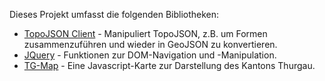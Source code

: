 Dieses Projekt umfasst die folgenden Bibliotheken:
- [TopoJSON Client](https://github.com/topojson/topojson-client) - Manipuliert TopoJSON, z.B. um Formen zusammenzuführen und wieder in GeoJSON zu konvertieren.
- [JQuery](https://jquery.org) - Funktionen zur DOM-Navigation und -Manipulation.
- [TG-Map](https://github.com/MikeZyeman/TG-Map) - Eine Javascript-Karte zur Darstellung des Kantons Thurgau.

